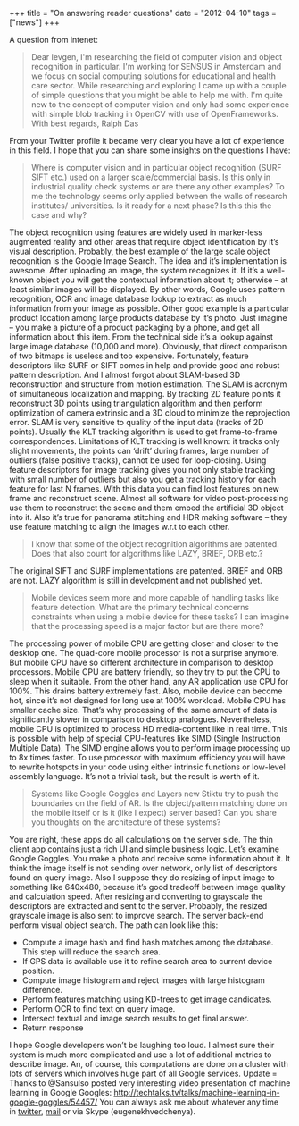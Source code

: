 +++
title =  "On answering reader questions"
date = "2012-04-10"
tags =  ["news"]
+++

A question from intenet:

> Dear Ievgen, I'm researching the field of computer vision and object recognition in particular. I'm working for SENSUS in Amsterdam and we focus on social computing solutions for educational and health care sector. While researching and exploring I came up with a couple of simple questions that you might be able to help me with. I'm quite new to the concept of computer vision and only had some experience with simple blob tracking in OpenCV with use of OpenFrameworks. With best regards, Ralph Das

<span class="more"></span>

From your Twitter profile it became very clear you have a lot of experience in this field. I hope that you can share some insights on the questions I have: 

> Where is computer vision and in particular object recognition (SURF SIFT etc.) used on a larger scale/commercial basis. 
> Is this only in industrial quality check systems or are there any other examples? 
> To me the technology seems only applied between the walls of research institutes/ universities. 
> Is it ready for a next phase? Is this this the case and why? 

The object recognition using features are widely used in marker-less augmented reality and other areas that require object identification by it’s visual description. Probably, the best example of the large scale object recognition is the Google Image Search. The idea and it’s implementation is awesome. After uploading an image, the system recognizes it. If it’s a well-known object you will get the contextual information about it; otherwise – at least similar images will be displayed. By other words, Google uses pattern recognition, OCR and image database lookup to extract as much information from your image as possible. Other good example is a particular product location among large products database by it’s photo. Just imagine – you make a picture of a product packaging by a phone, and get all information about this item. From the technical side it’s a lookup against large image database (10,000 and more). Obviously, that direct comparison of two bitmaps is useless and too expensive. Fortunately, feature descriptors like SURF or SIFT comes in help and provide good and robust pattern description. And I almost forgot about SLAM-based 3D reconstruction and structure from motion estimation. The SLAM is acronym of simultaneous localization and mapping. By tracking 2D feature points it reconstruct 3D points using triangulation algorithm and then perform optimization of camera extrinsic and a 3D cloud to minimize the reprojection error. SLAM is very sensitive to quality of the input data (tracks of 2D points). Usually the KLT tracking algorithm is used to get frame-to-frame correspondences. Limitations of KLT tracking is well known: it tracks only slight movements, the points can ‘drift’ during frames, large number of outliers (false positive tracks), cannot be used for loop-closing. Using feature descriptors for image tracking gives you not only stable tracking with small number of outliers but also you get a tracking history for each feature for last N frames. With this data you can find lost features on new frame and reconstruct scene. Almost all software for video post-processing use them to reconstruct the scene and them embed the artificial 3D object into it. Also it’s true for panorama stitching and HDR making software – they use feature matching to align the images w.r.t to each other. 

> I know that some of the object recognition algorithms are patented. Does that also count for algorithms like LAZY, BRIEF, ORB etc.?

 The original SIFT and SURF implementations are patented. BRIEF and ORB are not. LAZY algorithm is still in development and not published yet. 

> Mobile devices seem more and more capable of handling tasks like feature detection. What are the primary technical concerns constraints when using a mobile device for these tasks? 
> I can imagine that the processing speed is a major factor but are there more?

The processing power of mobile CPU are getting closer and closer to the desktop one. The quad-core mobile processor is not a surprise anymore. But mobile CPU have so different architecture in comparison to desktop processors. Mobile CPU are battery friendly, so they try to put the CPU to sleep when it suitable. From the other hand, any AR application use CPU for 100%. This drains battery extremely fast. Also, mobile device can become hot, since it’s not designed for long use at 100% workload. Mobile CPU has smaller cache size. That’s why processing of the same amount of data is significantly slower in comparison to desktop analogues. Nevertheless, mobile CPU is optimized to process HD media-content like in real time. This is possible with help of special CPU-features like SIMD (Single Instruction Multiple Data). The SIMD engine allows you to perform image processing up to 8x times faster. To use processor with maximum efficiency you will have to rewrite hotspots in your code using either intrinsic functions or low-level assembly language. It’s not a trivial task, but the result is worth of it. 

> Systems like Google Goggles and Layers new Stiktu try to push the boundaries on the field of AR. 
>Is the object/pattern matching done on the mobile itself or is it (like I expect) server based? Can you share you thoughts on the architecture of these systems?

You are right, these apps do all calculations on the server side. The thin client app contains just a rich UI and simple business logic. Let’s examine Google Goggles. You make a photo and receive some information about it. It think the image itself is not sending over network, only list of descriptors found on query image. Also I suppose they do resizing of input image to something like 640x480, because it’s good tradeoff between image quality and calculation speed. After resizing and converting to grayscale the descriptors are extracted and sent to the server. Probably, the resized grayscale image is also sent to improve search. The server back-end perform visual object search. The path can look like this: 

  * Compute a image hash and find hash matches among the database. This step will reduce the search area.
  * If GPS data is available use it to refine search area to current device position.
  * Compute image histogram and reject images with large histogram difference.
  * Perform features matching using KD-trees to get image candidates.
  * Perform OCR to find text on query image.
  * Intersect textual and image search results to get final answer.
  * Return response
  
I hope Google developers won’t be laughing too loud. I almost sure their system is much more complicated and use a lot of additional metrics to describe image. An, of course, this computations are done on a cluster with lots of servers which involves huge part of all Google services. Update =  Thanks to @Sansulso posted very interesting video presentation of machine learning in Google Googles: <http://techtalks.tv/talks/machine-learning-in-google-goggles/54457/> You can always ask me about whatever any time in [twitter][2], [mail][3] or via Skype (eugenekhvedchenya).

   [2]: https://twitter.com/#!/cvtalks
   [3]: mailto://ekhvedchenya@gmail.com
